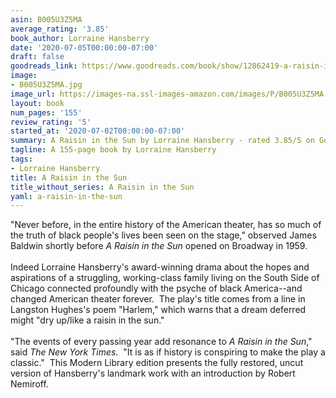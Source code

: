 ```yaml
---
asin: B005U3Z5MA
average_rating: '3.85'
book_author: Lorraine Hansberry
date: '2020-07-05T00:00:00-07:00'
draft: false
goodreads_link: https://www.goodreads.com/book/show/12862419-a-raisin-in-the-sun
image:
- B005U3Z5MA.jpg
image_url: https://images-na.ssl-images-amazon.com/images/P/B005U3Z5MA.01._SCLZZZZZZZ.jpg
layout: book
num_pages: '155'
review_rating: '5'
started_at: '2020-07-02T00:00:00-07:00'
summary: A Raisin in the Sun by Lorraine Hansberry - rated 3.85/5 on Goodreads
tagline: A 155-page book by Lorraine Hansberry
tags:
- Lorraine Hansberry
title: A Raisin in the Sun
title_without_series: A Raisin in the Sun
yaml: a-raisin-in-the-sun
---
```


"Never before, in the entire history of the American theater, has so much of the truth of black people's lives been seen on the stage," observed James Baldwin shortly before <i>A Raisin in the Sun</i> opened on Broadway in 1959.<br /><br />Indeed Lorraine Hansberry's award-winning drama about the hopes and aspirations of a struggling, working-class family living on the South Side of Chicago connected profoundly with the psyche of black America--and changed American theater forever.  The play's title comes from a line in Langston Hughes's poem "Harlem," which warns that a dream deferred might "dry up/like a raisin in the sun."<br /><br />"The events of every passing year add resonance to <i>A Raisin in the Sun</i>," said <i>The New York Times</i>.  "It is as if history is conspiring to make the play a classic."  This Modern Library edition presents the fully restored, uncut version of Hansberry's landmark work with an introduction by Robert Nemiroff.